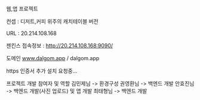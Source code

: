 웹,앱 프로젝트

컨셉 : 디저트,커피 위주의 캐치테이블 버전

URL : 20.214.108.168

젠킨스 접속정보 : http://20.214.108.168:9090/

도메인 www.dalgom.app / dalgom.app

https 인증서 추가 설치 요청중...


프로젝트 개발 참여자 및 역할
김민제님 -> 환경구성
권영환님 -> 백엔드 개발
안효진님 -> 백엔드 개발(사진 업로드) 및 앱 개발
최태형님 -> 백엔드 개발
